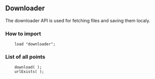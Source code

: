 ## Downloader
The downloader API is used for fetching files and saving them localy.

### How to import
~~~ mani
    load "downloader";
~~~

### List of all points
~~~ mani
    download( );
    urlExists( );
~~~